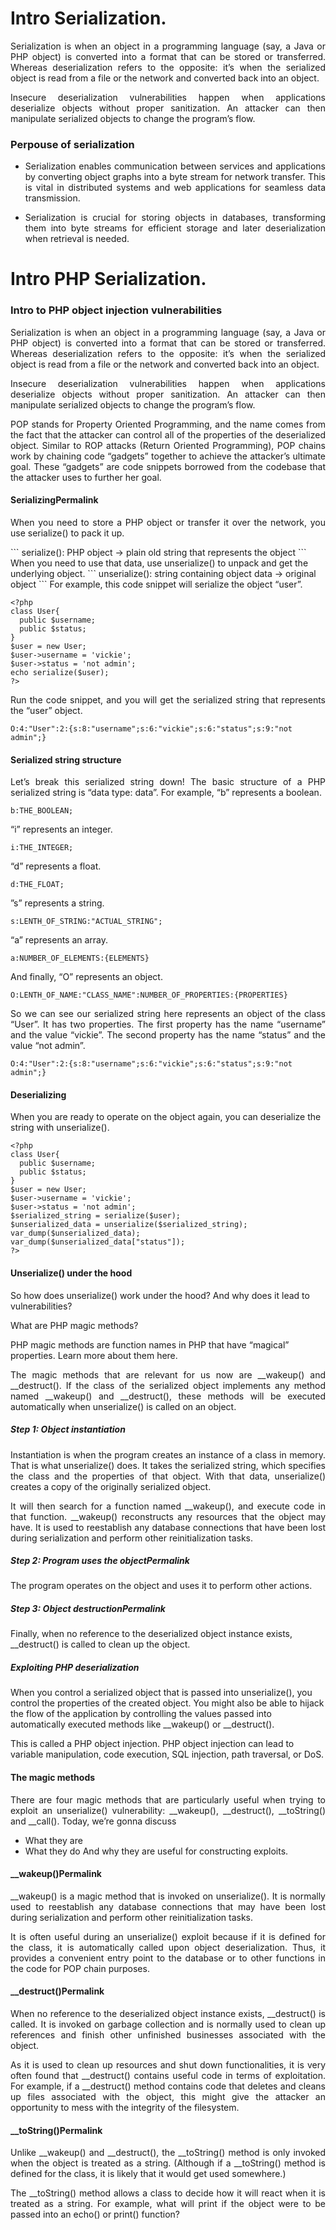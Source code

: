 
# Intro Serialization.

<p align="justify">Serialization is when an object in a programming language (say, a Java or PHP object) is converted into a format that can be stored or transferred. Whereas deserialization refers to the opposite: it’s when the serialized object is read from a file or the network and converted back into an object.</p>

<p align="justify">Insecure deserialization vulnerabilities happen when applications deserialize objects without proper sanitization. An attacker can then manipulate serialized objects to change the program’s flow.</p>

### Perpouse of serialization

* <p align="justify">Serialization enables communication between services and applications by converting object graphs into a byte stream for network transfer. This is vital in distributed systems and web applications for seamless data transmission.</p>
* <p align="justify">Serialization is crucial for storing objects in databases, transforming them into byte streams for efficient storage and later deserialization when retrieval is needed.</p>

# Intro PHP Serialization.

### Intro to PHP object injection vulnerabilities

<p align="justify">Serialization is when an object in a programming language (say, a Java or PHP object) is converted into a format that can be stored or transferred. Whereas deserialization refers to the opposite: it’s when the serialized object is read from a file or the network and converted back into an object.</p>

<p align="justify">Insecure deserialization vulnerabilities happen when applications deserialize objects without proper sanitization. An attacker can then manipulate serialized objects to change the program’s flow.</p>

<p align="justify">POP stands for Property Oriented Programming, and the name comes from the fact that the attacker can control all of the properties of the deserialized object. Similar to ROP attacks (Return Oriented Programming), POP chains work by chaining code “gadgets” together to achieve the attacker’s ultimate goal. These “gadgets” are code snippets borrowed from the codebase that the attacker uses to further her goal.</p>

#### SerializingPermalink
<p align="justify">When you need to store a PHP object or transfer it over the network, you use serialize() to pack it up.</p>
```
serialize(): PHP object -> plain old string that represents the object
```
When you need to use that data, use unserialize() to unpack and get the underlying object.
```
unserialize(): string containing object data -> original object
```
For example, this code snippet will serialize the object “user”.

```
<?php
class User{
  public $username;
  public $status;
}
$user = new User;
$user->username = 'vickie';
$user->status = 'not admin';
echo serialize($user);
?>
```

<p align="justify">Run the code snippet, and you will get the serialized string that represents the “user” object.</p>

```
O:4:"User":2:{s:8:"username";s:6:"vickie";s:6:"status";s:9:"not admin";}
```

#### Serialized string structure

<p align="justify"> Let’s break this serialized string down! The basic structure of a PHP serialized string is “data type: data”. For example, “b” represents a boolean.</p>

```
b:THE_BOOLEAN;
```

“i” represents an integer.

```
i:THE_INTEGER;
```
“d” represents a float.

```
d:THE_FLOAT;
```

”s” represents a string.

```
s:LENTH_OF_STRING:"ACTUAL_STRING";
```
“a” represents an array.

```
a:NUMBER_OF_ELEMENTS:{ELEMENTS}
```
And finally, “O” represents an object.

```
O:LENTH_OF_NAME:"CLASS_NAME":NUMBER_OF_PROPERTIES:{PROPERTIES}
```

<p align="justify"> So we can see our serialized string here represents an object of the class “User”. It has two properties. The first property has the name “username” and the value “vickie”. The second property has the name “status” and the value “not admin”.</p>

```
O:4:"User":2:{s:8:"username";s:6:"vickie";s:6:"status";s:9:"not admin";}
```

#### Deserializing

When you are ready to operate on the object again, you can deserialize the string with unserialize().

```
<?php
class User{
  public $username;
  public $status;
}
$user = new User;
$user->username = 'vickie';
$user->status = 'not admin';
$serialized_string = serialize($user);
$unserialized_data = unserialize($serialized_string);
var_dump($unserialized_data);
var_dump($unserialized_data["status"]);
?>
```
#### Unserialize() under the hood

So how does unserialize() work under the hood? And why does it lead to vulnerabilities?

What are PHP magic methods?

PHP magic methods are function names in PHP that have “magical” properties. Learn more about them here.

<p align="justify">The magic methods that are relevant for us now are __wakeup() and __destruct(). If the class of the serialized object implements any method named __wakeup() and __destruct(), these methods will be executed automatically when unserialize() is called on an object.</p>

##### Step 1: Object instantiation

<p align="justify"> Instantiation is when the program creates an instance of a class in memory. That is what unserialize() does. It takes the serialized string, which specifies the class and the properties of that object. With that data, unserialize() creates a copy of the originally serialized object.</p>

<p align="justify"> It will then search for a function named __wakeup(), and execute code in that function. __wakeup() reconstructs any resources that the object may have. It is used to reestablish any database connections that have been lost during serialization and perform other reinitialization tasks.</p>

##### Step 2: Program uses the objectPermalink
The program operates on the object and uses it to perform other actions.

##### Step 3: Object destructionPermalink
Finally, when no reference to the deserialized object instance exists, __destruct() is called to clean up the object.

##### Exploiting PHP deserialization
When you control a serialized object that is passed into unserialize(), you control the properties of the created object. You might also be able to hijack the flow of the application by controlling the values passed into automatically executed methods like __wakeup() or __destruct().

This is called a PHP object injection. PHP object injection can lead to variable manipulation, code execution, SQL injection, path traversal, or DoS.

#### The magic methods
<p align="justify">There are four magic methods that are particularly useful when trying to exploit an unserialize() vulnerability: __wakeup(), __destruct(), __toString() and __call(). Today, we’re gonna discuss</p>

* What they are
* What they do
And why they are useful for constructing exploits.

#### __wakeup()Permalink

<p align="justify"> __wakeup() is a magic method that is invoked on unserialize(). It is normally used to reestablish any database connections that may have been lost during serialization and perform other reinitialization tasks.</p>

<p align="justify"> It is often useful during an unserialize() exploit because if it is defined for the class, it is automatically called upon object deserialization. Thus, it provides a convenient entry point to the database or to other functions in the code for POP chain purposes.</p>

#### __destruct()Permalink

<p align="justify"> When no reference to the deserialized object instance exists, __destruct() is called. It is invoked on garbage collection and is normally used to clean up references and finish other unfinished businesses associated with the object.</p>

<p align="justify"> As it is used to clean up resources and shut down functionalities, it is very often found that __destruct() contains useful code in terms of exploitation. For example, if a __destruct() method contains code that deletes and cleans up files associated with the object, this might give the attacker an opportunity to mess with the integrity of the filesystem.</p>

#### __toString()Permalink

<p align="justify"> Unlike __wakeup() and __destruct(), the __toString() method is only invoked when the object is treated as a string. (Although if a __toString() method is defined for the class, it is likely that it would get used somewhere.)</p>

<p align="justify"> The __toString() method allows a class to decide how it will react when it is treated as a string. For example, what will print if the object were to be passed into an echo() or print() function?</p>





